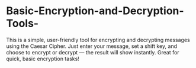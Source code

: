 # Basic-Encryption-and-Decryption-Tools-
This is a simple, user-friendly tool for encrypting and decrypting messages using the Caesar Cipher. Just enter your message, set a shift key, and choose to encrypt or decrypt — the result will show instantly. Great for quick, basic encryption tasks!
